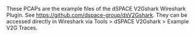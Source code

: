 These PCAPs are the example files of the dSPACE V2Gshark Wireshark Plugin. See https://github.com/dspace-group/dsV2Gshark.
They can be accessed directly in Wireshark via Tools > dSPACE V2Gshark > Example V2G Traces.